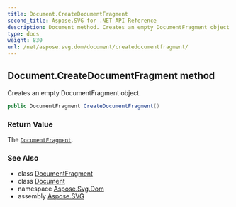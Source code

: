 ```yaml
---
title: Document.CreateDocumentFragment
second_title: Aspose.SVG for .NET API Reference
description: Document method. Creates an empty DocumentFragment object
type: docs
weight: 830
url: /net/aspose.svg.dom/document/createdocumentfragment/
---
```

## Document.CreateDocumentFragment method

Creates an empty DocumentFragment object.

```csharp
public DocumentFragment CreateDocumentFragment()
```

### Return Value

The [`DocumentFragment`](../../documentfragment/).

### See Also

* class [DocumentFragment](../../documentfragment/)
* class [Document](../)
* namespace [Aspose.Svg.Dom](../../../aspose.svg.dom/)
* assembly [Aspose.SVG](../../../)
